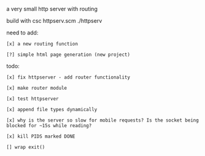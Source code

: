 a very small http server with routing

build with
	csc httpserv.scm
	./httpserv

need to add:

	[x] a new routing function

	[?] simple html page generation (new project)

todo:

    [x] fix httpserver - add router functionality

    [x] make router module

    [x] test httpserver

    [x] append file types dynamically

    [x] why is the server so slow for mobile requests? Is the socket being blocked for ~15s while reading?

    [x] kill PIDS marked DONE

	[] wrap exit()
